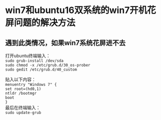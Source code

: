 # win7和ubuntu16双系统的win7开机花屏问题的解决方法

## 遇到此类情况，如果win7系统花屏进不去
打开ubuntu终端输入：<br />
 `sudo grub-install /dev/sda`<br />
 `sudo chmod -x /etc/grub.d/30_os-prober`<br />
 `sudo gedit /etc/grub.d/40_custom`<br />
 
 贴入以下内容：<br />
 `menuentry "Windows 7" {`<br />
 `set root=(hd0,1)`<br />
 `ntldr /bootmgr`<br />
 `boot`<br />
 `}`<br />
 最后在终端输入：<br />
 `sudo update-grub`<br />

